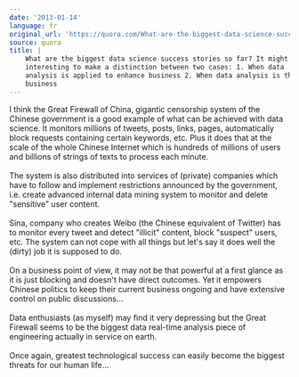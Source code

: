 ```yaml
---
date: '2013-01-14'
language: fr
original_url: 'https://quora.com/What-are-the-biggest-data-science-success-stories-so-far-It-might-be-interesting-to-make-a-distinction-between-two-cases-1-When-data-analysis-is-applied-to-enhance-business-2-When-data-analysis-is-the-business/answer/Clément-Renaud'
source: quora
title: |
    What are the biggest data science success stories so far? It might be
    interesting to make a distinction between two cases: 1. When data
    analysis is applied to enhance business 2. When data analysis is the
    business
---
```


I think the Great Firewall of China, gigantic censorship system of the
Chinese government is a good example of what can be achieved with data
science. It monitors millions of tweets, posts, links, pages,
automatically block requests containing certain keywords, etc. Plus it
does that at the scale of the whole Chinese Internet which is hundreds
of millions of users and billions of strings of texts to process each
minute.\
\
The system is also distributed into services of (private) companies
which have to follow and implement restrictions announced by the
government, i.e. create advanced internal data mining system to monitor
and delete \"sensitive\" user content.\
\
Sina, company who creates Weibo (the Chinese equivalent of Twitter) has
to monitor every tweet and detect \"illicit\" content, block \"suspect\"
users, etc. The system can not cope with all things but let\'s say it
does well the (dirty) job it is supposed to do.\
\
On a business point of view, it may not be that powerful at a first
glance as it is just blocking and doesn\'t have direct outcomes. Yet it
empowers Chinese politics to keep their current business ongoing and
have extensive control on public discussions\...\
\
Data enthusiasts (as myself) may find it very depressing but the Great
Firewall seems to be the biggest data real-time analysis piece of
engineering actually in service on earth.\
\
Once again, greatest technological success can easily become the biggest
threats for our human life\...
